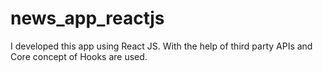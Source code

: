 # news_app_reactjs
I developed this app using React JS. With the help of third party APIs and Core concept of Hooks are used.
